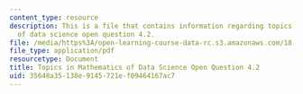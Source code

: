 ```yaml
---
content_type: resource
description: This is a file that contains information regarding topics in mathematics
  of data science open question 4.2.
file: /media/https%3A/open-learning-course-data-rc.s3.amazonaws.com/18-s096-topics-in-mathematics-of-data-science-fall-2015/35648a35138e9145721ef09464167ac7_MIT18_S096F15_Open4.2.pdf
file_type: application/pdf
resourcetype: Document
title: Topics in Mathematics of Data Science Open Question 4.2
uid: 35648a35-138e-9145-721e-f09464167ac7
---
```


